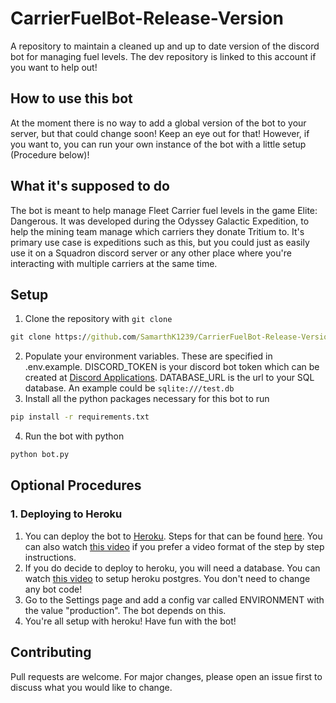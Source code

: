 # CarrierFuelBot-Release-Version
A repository to maintain a cleaned up and up to date version of the discord bot for managing fuel levels. The dev repository is linked to this account if you want to help out!

## How to use this bot
At the moment there is no way to add a global version of the bot to your server, but that could change soon! Keep an eye out for that! However, if you want to, you can run your own instance of the bot with a little setup (Procedure below)!

## What it's supposed to do
The bot is meant to help manage Fleet Carrier fuel levels in the game Elite: Dangerous. It was developed during the Odyssey Galactic Expedition, to help the mining team manage which carriers they donate Tritium to. It's primary use case is expeditions such as this, but you could just as easily use it on a Squadron discord server or any other place where you're interacting with multiple carriers at the same time.

## Setup

1. Clone the repository with `git clone`
```cmd
git clone https://github.com/SamarthK1239/CarrierFuelBot-Release-Version.git
```
2. Populate your environment variables. These are specified in .env.example. DISCORD_TOKEN is your discord bot token which can be created at [Discord Applications](https://discord.com/developers/applications). DATABASE_URL is the url to your SQL database. An example could be `sqlite:///test.db`
3. Install all the python packages necessary for this bot to run
```cmd
pip install -r requirements.txt
```
4. Run the bot with python
```cmd
python bot.py
``` 

## Optional Procedures

### 1. Deploying to Heroku
1. You can deploy the bot to [Heroku](https://www.heroku.com/). Steps for that can be found [here](https://devcenter.heroku.com/articles/getting-started-with-python). You can also watch [this video](https://www.youtube.com/watch?v=BPvg9bndP1U&ab_channel=TechWithTim) if you prefer a video format of the step by step instructions.
2. If you do decide to deploy to heroku, you will need a database. You can watch [this video](https://www.youtube.com/watch?v=ffEtxbbzCKQ&ab_channel=NickBisignano) to setup heroku postgres. You don't need to change any bot code!
3. Go to the Settings page and add a config var called ENVIRONMENT with the value "production". The bot depends on this.
4. You're all setup with heroku! Have fun with the bot!

## Contributing
Pull requests are welcome. For major changes, please open an issue first to discuss what you would like to change.
